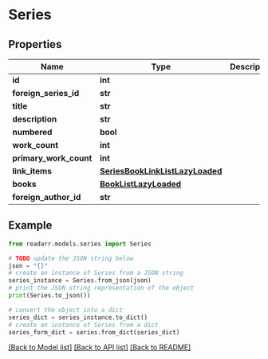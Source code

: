 # Series


## Properties

Name | Type | Description | Notes
------------ | ------------- | ------------- | -------------
**id** | **int** |  | [optional] 
**foreign_series_id** | **str** |  | [optional] 
**title** | **str** |  | [optional] 
**description** | **str** |  | [optional] 
**numbered** | **bool** |  | [optional] 
**work_count** | **int** |  | [optional] 
**primary_work_count** | **int** |  | [optional] 
**link_items** | [**SeriesBookLinkListLazyLoaded**](SeriesBookLinkListLazyLoaded.md) |  | [optional] 
**books** | [**BookListLazyLoaded**](BookListLazyLoaded.md) |  | [optional] 
**foreign_author_id** | **str** |  | [optional] 

## Example

```python
from readarr.models.series import Series

# TODO update the JSON string below
json = "{}"
# create an instance of Series from a JSON string
series_instance = Series.from_json(json)
# print the JSON string representation of the object
print(Series.to_json())

# convert the object into a dict
series_dict = series_instance.to_dict()
# create an instance of Series from a dict
series_form_dict = series.from_dict(series_dict)
```
[[Back to Model list]](../README.md#documentation-for-models) [[Back to API list]](../README.md#documentation-for-api-endpoints) [[Back to README]](../README.md)


